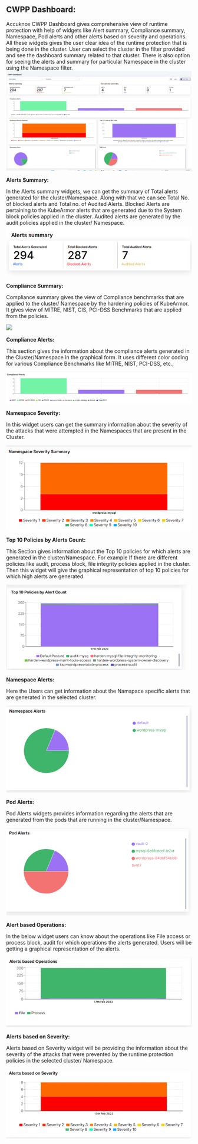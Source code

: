## **CWPP Dashboard:**

Accuknox CWPP Dashboard gives comprehensive view of runtime protection with help of widgets like Alert summary, Compliance summary, Namespace, Pod alerts and other alerts based on severity and operations. All these widgets gives the user clear idea of the runtime protection that is being done in the cluster. User can select the cluster in the filter provided and see the dashboard summary related to that cluster. There is also option for seeing the alerts and summary for particular Namespace in the cluster using the Namespace filter. 
![](/saas/images/cwpp-dashboard.png)

**Alerts Summary:** 

In the Alerts summary widgets, we can get the summary of Total alerts generated for the cluster/Namespace. Along with that we can see Total No. of blocked alerts and Total no. of Audited Alerts. Blocked Alerts are pertaining to the KubeArmor alerts that are generated due to the System block policies applied in the cluster. Audited alerts are generated by the audit policies applied in the cluster/ Namespace.
![](/saas/images/alerts-summary.png)

**Compliance Summary:** 

Compliance summary gives the view of Compliance benchmarks that are applied to the cluster/ Namespace by the hardening policies of KubeArmor. It gives view of MITRE, NIST, CIS, PCI-DSS Benchmarks that are applied from the policies.  

![](/saas/images/compliance-summary.png)

**Compliance Alerts:** 

This section gives the information about the compliance alerts generated in the Cluster/Namespace in the graphical form. It uses different color coding for various Compliance Benchmarks like MITRE, NIST, PCI-DSS, etc.,

![](/saas/images/compliance-alerts.png)

**Namespace Severity:**

In this widget users can get the summary information about the severity of the attacks that were attempted in the Namespaces that are present in the Cluster. 

![](/saas/images/namespace-severity.png)

**Top 10 Policies by Alerts Count:** 

 This Section gives information about the Top 10 policies for which alerts are generated in the cluster/Namespace. For example If there are different policies like audit, process block, file integrity policies applied in the cluster. Then this widget will give the graphical representation of top 10 policies for which high alerts are generated.

 ![](/saas/images/top-policies.png) 

**Namespace Alerts:** 

Here the Users can get information about the Namspace specific alerts that are generated in the selected cluster.

![](/saas/images/namespace-alerts.png)

**Pod Alerts:** 

Pod Alerts widgets provides information regarding the alerts that are generated from the pods that are running in the cluster/Namespace. 

![](/saas/images/pod-alerts.png)

**Alert based Operations:** 

In the below widget users can know about the operations like File access or process block, audit for which operations the alerts generated. Users will be getting a graphical representation of the alerts. 

![](/saas/images/alerts-operations.png)

**Alerts based on Severity:** 

Alerts based on Severity widget will be providing the information about the severity of the attacks that were prevented by the runtime protection policies in the selected cluster/ Namespace. 

![](/saas/images/alerts-severity.png)
